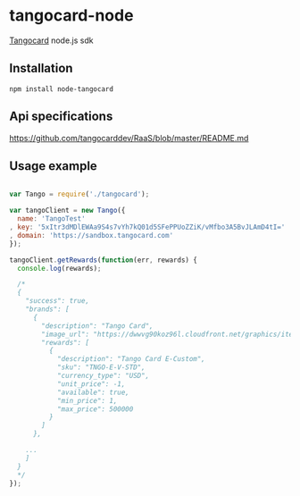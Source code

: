 # tangocard-node

[Tangocard](https://www.tangocard.com/) node.js sdk


## Installation

```
npm install node-tangocard
```

## Api specifications

https://github.com/tangocarddev/RaaS/blob/master/README.md

## Usage example

```javascript

var Tango = require('./tangocard');

var tangoClient = new Tango({
  name: 'TangoTest'
, key: '5xItr3dMDlEWAa9S4s7vYh7kQ01d5SFePPUoZZiK/vMfbo3A5BvJLAmD4tI='
, domain: 'https://sandbox.tangocard.com'
});

tangoClient.getRewards(function(err, rewards) {
  console.log(rewards);

  /*
  {
    "success": true,
    "brands": [
      {
        "description": "Tango Card",
        "image_url": "https://dwwvg90koz96l.cloudfront.net/graphics/item-images/tango-card-gift-card.png",
        "rewards": [
          {
            "description": "Tango Card E-Custom",
            "sku": "TNGO-E-V-STD",
            "currency_type": "USD",
            "unit_price": -1,
            "available": true,
            "min_price": 1,
            "max_price": 500000
          }
        ]
      },

    ...
    ]
  }
  */
});
```
